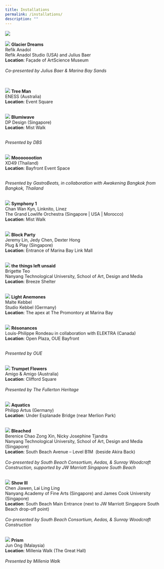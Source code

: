 ```yaml
---
title: Installations
permalink: /installations/
description: ""
---
```

<p style="font-size:17px; line-height:40px">
<a href="/festival-map"><img src="/images/i%20light%20singapore%20(festival%20map)%20.jpg"><br>

</a><a href="/installations/glacier-dreams"><img src="/images/Installations/RL%20Images/29052023_pico_colossal_upload_clean_164-min.jpg"></a>
<b>Glacier Dreams </b>
<br>
Refik Anadol <br>
Refik Anadol Studio (USA) and Julius Baer<br> 
<b>Location</b>: Façade of ArtScience Museum<br><br>
<i>Co-presented by Julius Baer &amp; Marina Bay Sands</i>	
<br><br>

<a href="/installations/tree-man"><img src="/images/Installations/RL%20Images/29052023_pico_colossal_upload_clean_198-min.jpg"></a>
<b>Tree Man </b><br>
ENESS (Australia) <br>
<b>Location</b>: Event Square<br><br>

<a href="/installations/blumiwave"><img src="/images/Installations/blumiwave.jpg"></a>
<b>Blumiwave</b><br>
DP Design (Singapore)<br>
<b>Location</b>: Mist Walk<br><br>

<i>Presented by DBS</i><br><br>

<a href="/installations/moooooootion"><img src="/images/Installations/moooooootion.jpg"></a>
<b>Moooooootion</b><br>
XD49 (Thailand)<br>
<b>Location</b>: Bayfront Event Space<br><br>

<i>Presented by&nbsp;GastroBeats, in collaboration with Awakening Bangkok from Bangkok, Thailand</i><br><br>

<a href="/installations/symphony-1"><img src="/images/Installations/RL%20Images/29052023_pico_colossal_upload_clean_021-min.jpg"></a>
<b>Symphony 1 </b><br>
Chan Wan Kyn,&nbsp;Linknito,&nbsp;Linez<br>
The Grand Lowlife Orchestra (Singapore | USA | Morocco)<br>
<b>Location</b>: Mist Walk<br><br>
	
<a href="/installations/blockparty"><img src="/images/Installations/block%20party.jpg"></a>
<b>Block Party</b>
<br>
Jeremy Lin, Jedy Chen, Dexter Hong&nbsp; <br>
Plug &amp; Play (Singapore)<br>
<b>Location</b>: Entrance of Marina Bay Link Mall<br><br>


<a href="/installations/the-things-left-unsaid"><img src="/images/Installations/the%20things%20left%20unsaid.jpg"></a>
<b>the things left unsaid</b><br>
Brigette Teo<br>
Nanyang Technological University, School of Art, Design and Media<br>
<b>Location</b>: Breeze Shelter<br><br>
	
<a href="/installations/light-anemones"><img src="/images/Installations/light%20anemones.jpg"></a>
<b>Light Anemones</b><br>
Malte&nbsp;Kebbel&nbsp;<br>
Studio&nbsp;Kebbel&nbsp;(Germany)<br>
<b>Location</b>: The apex at The Promontory at Marina Bay<br><br>

<a href="/installations/resonances"><img src="/images/Installations/re¦çsonances.jpg"></a>
<b>Résonances</b><br>
Louis-Philippe Rondeau in collaboration with ELEKTRA (Canada)<br>
<b>Location</b>: Open Plaza, OUE Bayfront<br><br>

<i>Presented by OUE</i><br><br>

<a href="/installations/trumpetflowers"><img src="/images/Installations/trumpet%20flowers.jpg"></a>
<b>Trumpet Flowers</b>
<br>
Amigo &amp; Amigo (Australia)<br>
<b>Location</b>: Clifford Square<br><br>
	<i>Presented by The Fullerton Heritage</i>
<br><br>

<a href="/installations/aquatics"><img src="/images/Installations/aquatics.jpg"></a>
<b>Aquatics </b><br>
Philipp Artus (Germany)<br>
<b>Location</b>: Under Esplanade Bridge (near Merlion Park)<br><br>
	
<a href="/installations/bleached"><img src="/images/Installations/bleached.jpg"></a>
<b>Bleached</b>
<br>
Berenice Chao Zong Xin, Nicky Josephine Tjandra<br>
Nanyang Technological University, School of Art, Design and Media (Singapore)<br>
<b>Location</b>: South Beach Avenue – Level B1M&nbsp; (beside Akira Back)<br><br>
	<i>Co-presented by South Beach Consortium, Aedas, &amp; Sunray Woodcraft Construction, supported by JW Marriott Singapore South Beach</i>
<br><br>
	
<a href="/installations/showiii"><img src="/images/Installations/show%20iii%20.jpg"></a>
<b>Show III</b>
<br>
Chen Jiawen, Lai Ling Ling
<br>Nanyang Academy of Fine Arts (Singapore) and James Cook University (Singapore)<br>
<b>Location</b>: South Beach Main Entrance (next to JW Marriott Singapore South Beach drop-off point)<br><br>
<i>Co-presented by South Beach Consortium, Aedas, &amp; Sunray Woodcraft Construction</i>
<br><br>
	
<a href="/installations/prism"><img src="/images/Installations/prism%20jun%20ong.jpg"></a>
<b>Prism</b>
<br>
Jun Ong (Malaysia)<br>
<b>Location</b>: Millenia Walk (The Great Hall)<br><br>
	<i>Presented by Millenia Walk</i>
<br><br>
</p>